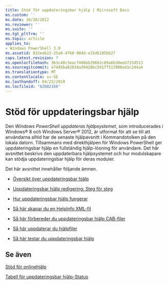```yaml
---
title: Stöd för uppdateringsbar hjälp | Microsoft Docs
ms.custom: ''
ms.date: 10/28/2012
ms.reviewer: ''
ms.suite: ''
ms.tgt_pltfrm: ''
ms.topic: article
applies_to:
- Windows PowerShell 3.0
ms.assetid: 832ea622-25a9-4760-904d-e15d6105bb27
caps.latest.revision: 7
ms.openlocfilehash: 363c40c3eacf406bb29662c89a6b30eeb715d513
ms.sourcegitcommit: e7445ba8203da304286c591ff513900ad1c244a4
ms.translationtype: MT
ms.contentlocale: sv-SE
ms.lasthandoff: 04/23/2019
ms.locfileid: "62082166"
---
```

# <a name="supporting-updatable-help"></a>Stöd för uppdateringsbar hjälp

Den *Windows PowerShell uppdateras hjälpsystemet*, som introducerades i Windows® 8 och Windows Server® 2012, är utformat för att se till att användarna alltid har de senaste hjälpavsnitt i Kommandotolken på den lokala datorn. Tillsammans med direkthjälpen för Windows PowerShell ger uppdateringsbar hjälp en fullständig hjälp-lösning för användare. Det här avsnittet beskrivs den uppdaterbara hjälpsystemet och hur modulskapare kan stödja uppdateringsbar hjälp för deras moduler.

Det här avsnittet innehåller följande ämnen.

- [Översikt över uppdateringsbar hjälp](./updatable-help-overview.md)

- [Uppdateringsbar hjälp redigering: Steg för steg](./updatable-help-authoring-step-by-step.md)

- [Hur uppdateringsbar hjälp fungerar](./how-updatable-help-works.md)

- [Så här skapar du en HelpInfo XML-fil](./how-to-create-a-helpinfo-xml-file.md)

- [Så här förbereder du uppdateringsbar hjälp CAB-filer](./how-to-prepare-updatable-help-cab-files.md)

- [Så här uppdaterar du hjälpfiler](./how-to-update-help-files.md)

- [Så här testar du uppdateringsbar hjälp](./how-to-test-updatable-help.md)

## <a name="see-also"></a>Se även

[Stöd för onlinehjälp](./supporting-online-help.md)

[Tabell för uppdateringsbar hjälp-Status](https://www.microsoft.com/en-us/itpro/windows)